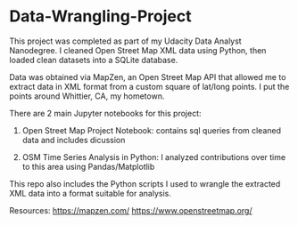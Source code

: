 # Data-Wrangling-Project
This project was completed as part of my Udacity Data Analyst Nanodegree. I cleaned Open Street Map XML data using Python, then loaded clean datasets into a SQLite database.

Data was obtained via MapZen, an Open Street Map API that allowed me to extract data in XML format from a custom square of lat/long points. I put the points around Whittier, CA, my hometown.

There are 2 main Jupyter notebooks for this project:

1. Open Street Map Project Notebook: contains sql queries from cleaned data and includes dicussion

2. OSM Time Series Analysis in Python: I analyzed contributions over time to this area using Pandas/Matplotlib

This repo also includes the Python scripts I used to wrangle the extracted XML data into a format suitable for analysis. 

Resources:
https://mapzen.com/
https://www.openstreetmap.org/
